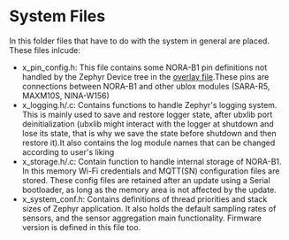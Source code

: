 # System Files
In this folder files that have to do with the system in general are placed.
These files inlcude:
- x_pin_config.h: This file contains some NORA-B1 pin definitions not handled by the Zephyr Device tree in the [overlay file](../../nrf5340dk_nrf5340_cpuapp.overlay).These pins are connections between NORA-B1 and other ublox modules (SARA-R5, MAXM10S, NINA-W156)
- x_logging.h/.c: Contains functions to handle Zephyr's logging system. This is mainly used to save and restore logger state, after ubxlib port deinitialization (ubxlib might interact with the logger at shutdown and lose its state, that is why we save the state before shutdown and then restore it).It also contains the log module names that can be changed according to user's liking
- x_storage.h/.c: Contain function to handle internal storage of NORA-B1. In this memory Wi-Fi credentials and MQTT(SN) configuration files are stored. These config files are retained after an update using a Serial bootloader, as long as the memory area is not affected by the update.
- x_system_conf.h: Contains definitions of thread priorities and stack sizes of Zephyr application. It also holds the default sampling rates of sensors, and the sensor aggregation main functionality. Firmware version is defined in this file too.